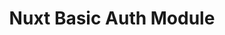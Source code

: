 ---
title: Nuxt Basic Auth Module
description: "I built a module to enable basic auth for nuxt 3. Its makes protecting your (dev) pages effortless."
link: https://github.com/lennartzellmer/nuxt-basic-auth
readable_url: github.com
---